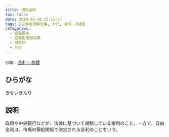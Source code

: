 ```yaml
---
title: 規制金利
toc: false
date: 2018-05-18 13:11:57
tags: [证券用语解说集, か行, 金利・為替]
categories:
  - 金融服务
  - 证券用语解说集
  - 日本語
  - か行
---
```


`分類：` [金利・為替](/tags/金利・為替/)

## ひらがな

きせいきんり

## 説明

政府や中央銀行などが、法律に基づいて規制している金利のこと。一方で、自由金利は、市場の需給関係で決定される金利のことをいう。
